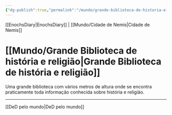 ```yaml
---
{"dg-publish":true,"permalink":"/mundo/grande-biblioteca-de-historia-e-religiao/","dgHomeLink":true,"dgPassFrontmatter":false}
---
```


[[EnochsDiary|EnochsDiary]] | [[Mundo/Cidade de Nemis|Cidade de Nemis]]

# [[Mundo/Grande Biblioteca de história e religião|Grande Biblioteca de história e religião]]
Uma grande biblioteca com vários metros de altura onde se encontra praticamente toda informação conhecida sobre história e religião.

---
[[DeD pelo mundo|DeD pelo mundo]] 